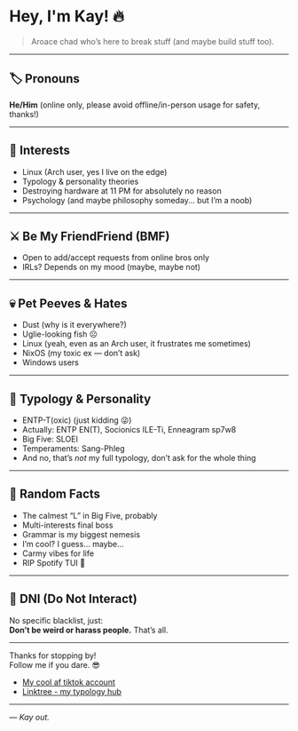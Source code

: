 # Hey, I'm Kay! 🔥

> Aroace chad who’s here to break stuff (and maybe build stuff too).

---

## 🏷️ Pronouns  
**He/Him** (online only, please avoid offline/in-person usage for safety, thanks!)

---

## 🎯 Interests  
- Linux (Arch user, yes I live on the edge)  
- Typology & personality theories  
- Destroying hardware at 11 PM for absolutely no reason  
- Psychology (and maybe philosophy someday... but I’m a noob)

---

## ⚔️ Be My FriendFriend (BMF)  
- Open to add/accept requests from online bros only  
- IRLs? Depends on my mood (maybe, maybe not)

---

## 💀 Pet Peeves & Hates  
- Dust (why is it everywhere?)  
- Uglie-looking fish ☹️  
- Linux (yeah, even as an Arch user, it frustrates me sometimes)  
- NixOS (my toxic ex — don’t ask)
- Windows users
---

## 🧠 Typology & Personality  
- ENTP-T(oxic) (just kidding 😜)  
- Actually: ENTP EN(T), Socionics ILE-Ti, Enneagram sp7w8  
- Big Five: SLOEI
- Temperaments: Sang-Phleg
- And no, that’s *not* my full typology, don’t ask for the whole thing

---

## 🎲 Random Facts  
- The calmest “L” in Big Five, probably  
- Multi-interests final boss  
- Grammar is my biggest nemesis  
- I’m cool? I guess... maybe...  
- Carmy vibes for life  
- RIP Spotify TUI 🤧

---

## 🚫 DNI (Do Not Interact)  
No specific blacklist, just:  
**Don’t be weird or harass people.** That’s all.

---

Thanks for stopping by!  
Follow me if you dare. 😎  
- [My cool af tiktok account](https://www.tiktok.com/@kaayzouee)
- [Linktree - my typology hub](https://linktr.ee/kaayzouee)  

---

*— Kay out.*
